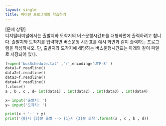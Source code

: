 ```yaml
---
layout: single
title: 파이썬 프로그래밍 학습하기
---
```


[문제 상황]  
디지털터미널에서는 출발지와 도착지의 버스운행시간표를 대형화면에 출력하려고 합니다. 출발지와 도착지를 입력하면 버스운행 시간표를 예시 화면과 같이 출력하는 프로그램을 작성하시오. 단, 출발지와 도착지에 해당하는 버스운행시간표는 아래와 같이 파일로 저장되어 있다.

~~~python
f=open('busSchedule.txt' ,'r',encoding='UTF-8' )
data1=f.readline()
data2=f.readline()
data3=f.readline()
data4=f.readline()
f.close()
a , b , c , d= int(data1) , int(data2) , int(data3) , int(data4)

x= input('출발지: ')
y= input('도착지: ')

print(x + '-' + y)
print('{0}시 {2}분 출발 --> {1}시 {3}분 도착'.format(a , c , b , d))
~~~
